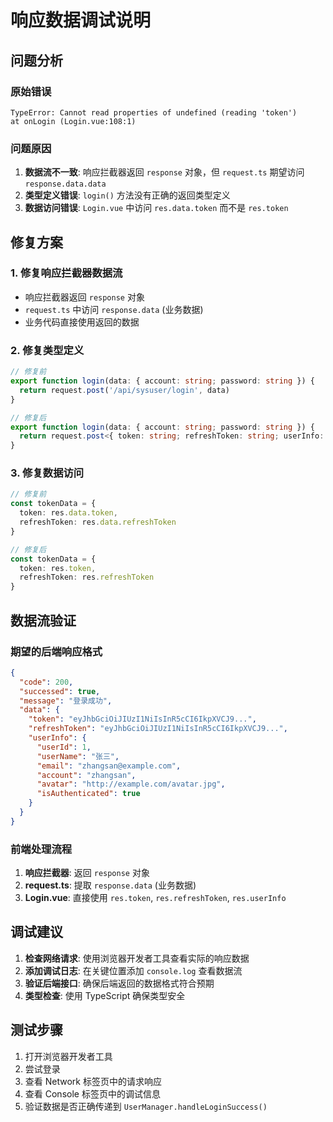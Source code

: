 # 响应数据调试说明

## 问题分析

### 原始错误
```
TypeError: Cannot read properties of undefined (reading 'token')
at onLogin (Login.vue:108:1)
```

### 问题原因
1. **数据流不一致**: 响应拦截器返回 `response` 对象，但 `request.ts` 期望访问 `response.data.data`
2. **类型定义错误**: `login()` 方法没有正确的返回类型定义
3. **数据访问错误**: `Login.vue` 中访问 `res.data.token` 而不是 `res.token`

## 修复方案

### 1. 修复响应拦截器数据流
- 响应拦截器返回 `response` 对象
- `request.ts` 中访问 `response.data` (业务数据)
- 业务代码直接使用返回的数据

### 2. 修复类型定义
```typescript
// 修复前
export function login(data: { account: string; password: string }) {
  return request.post('/api/sysuser/login', data)
}

// 修复后
export function login(data: { account: string; password: string }) {
  return request.post<{ token: string; refreshToken: string; userInfo: UserState }>('/api/sysuser/login', data)
}
```

### 3. 修复数据访问
```typescript
// 修复前
const tokenData = {
  token: res.data.token,
  refreshToken: res.data.refreshToken
}

// 修复后
const tokenData = {
  token: res.token,
  refreshToken: res.refreshToken
}
```

## 数据流验证

### 期望的后端响应格式
```json
{
  "code": 200,
  "successed": true,
  "message": "登录成功",
  "data": {
    "token": "eyJhbGciOiJIUzI1NiIsInR5cCI6IkpXVCJ9...",
    "refreshToken": "eyJhbGciOiJIUzI1NiIsInR5cCI6IkpXVCJ9...",
    "userInfo": {
      "userId": 1,
      "userName": "张三",
      "email": "zhangsan@example.com",
      "account": "zhangsan",
      "avatar": "http://example.com/avatar.jpg",
      "isAuthenticated": true
    }
  }
}
```

### 前端处理流程
1. **响应拦截器**: 返回 `response` 对象
2. **request.ts**: 提取 `response.data` (业务数据)
3. **Login.vue**: 直接使用 `res.token`, `res.refreshToken`, `res.userInfo`

## 调试建议

1. **检查网络请求**: 使用浏览器开发者工具查看实际的响应数据
2. **添加调试日志**: 在关键位置添加 `console.log` 查看数据流
3. **验证后端接口**: 确保后端返回的数据格式符合预期
4. **类型检查**: 使用 TypeScript 确保类型安全

## 测试步骤

1. 打开浏览器开发者工具
2. 尝试登录
3. 查看 Network 标签页中的请求响应
4. 查看 Console 标签页中的调试信息
5. 验证数据是否正确传递到 `UserManager.handleLoginSuccess()` 